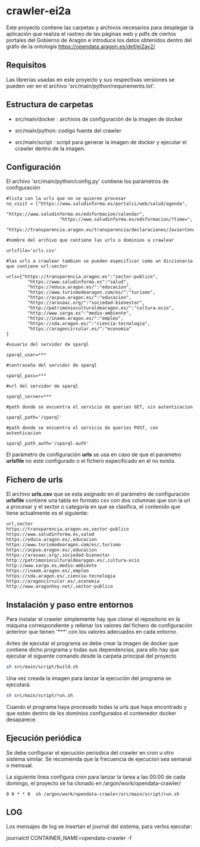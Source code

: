 # crawler-ei2a

Este proyecto contiene las carpetas y archivos necesarios para desplegar la aplicación que realiza el rastreo de las páginas web y pdfs de ciertos portales del Gobierno de Aragón e introduce los datos obtenidos dentro del gráfo de la ontología  https://opendata.aragon.es/def/ei2av2/

## Requisitos

Las librerias usadas en este proyecto y sus respectivas versiones se pueden ver en el archivo 'src/main/python/requirements.txt'.

## Estructura de carpetas

- src/main/docker : archivos de configuración de la imagen de docker

- src/main/python: codigo fuente del crawler

- src/main/script : script para generar la imagen de docker y ejecutar el crawler dentro de la imagen. 

## Configuración 

El archivo  'src/main/python/config.py' contiene los parámetros de configuración

```
#lista con la urls que no se quieren procesar
no_visit = ["https://www.saludinforma.es/portalsi/web/salud/agenda",
                    "https://www.saludinforma.es/edsformacion/calendar",
                    "https://www.saludinforma.es/edsformacion/?time=", 
                    "https://transparencia.aragon.es/transparencia/declaraciones/JavierCenarroLagunas.pdf"]
                    
#nombre del archivo que contiene las urls o dominios a crawlear

urlsfile='urls.csv'

#las urls a crawlear tambien se pueden especificar como un diccionario que contiene url:sector

urls={"https://transparencia.aragon.es":"sector-publico",
        "https://www.saludinforma.es":"salud",
        "https://educa.aragon.es/":"educacion",
        "https://www.turismodearagon.com/es/":"turismo",
        "https://acpua.aragon.es/":"educacion",
        "https://arasaac.org/":"sociedad-bienestar",
        "http://patrimonioculturaldearagon.es/":"cultura-ocio",
        "http://www.sarga.es":"medio-ambiente",
        "https://inaem.aragon.es/":"empleo",
        "https://sda.aragon.es/":"ciencia-tecnologia",
        "https://aragoncircular.es/":"economia"
}

#usuario del servidor de sparql

sparql_user=***

#contraseña del servidor de sparql

sparql_pass=***

#url del servidor de sparql

sparql_server=***

#path donde se encuentra el servicio de queries GET, sin autenticacion

sparql_path='/sparql'

#path donde se encuentra el servicio de queries POST, con autenticacion

sparql_path_auth='/sparql-auth'
```
El parámetro de configuración __urls__ se usa en caso de que el parametro __urlsfile__ no este configurado o el fichero especificado en el no exista. 

## Fichero de urls
El archivo __urls.csv__ que se esta asignado en el parámetro de configuración __urlsfile__ contiene una tabla en formato csv con dos columnas que son la url a procesar y el sector o categoría en que se clasifica, el contenido que tiene actualmente es el siguiente:
```
url,sector
https://transparencia.aragon.es,sector-publico
https://www.saludinforma.es,salud
https://educa.aragon.es/,educacion
https://www.turismodearagon.com/es/,turismo
https://acpua.aragon.es/,educacion
https://arasaac.org/,sociedad-bienestar
http://patrimonioculturaldearagon.es/,cultura-ocio
http://www.sarga.es,medio-ambiente
https://inaem.aragon.es/,empleo
https://sda.aragon.es/,ciencia-tecnologia
https://aragoncircular.es/,economia
http://www.aragonhoy.net/,sector-publico
```

## Instalación y paso entre entornos 

Para instalar el crawler simplemente hay que clonar el repositorio en la máquina correspondiente y rellenar los valores del fichero de configuración anteriror que tienen '***' con los valores adecuados en cada entorno.

Antes de ejecutar el programa se debe crear la imagen de docker que contiene dicho programa y todas sus dependencias, para ello hay que ejecutar el siguente comando desde la carpeta principal del proyecto
```sh
sh src/main/script/build.sh
```
Una vez creada la imagen para lanzar la ejecución del programa se ejecutará: 
```sh
sh src/main/script/run.sh
 ``` 
Cuando el programa haya procesado todas la urls que haya encontrado y que esten dentro de los dominios configurados el contenedor docker desaparece.


## Ejecución periódica

Se debe configurar el ejecución periodica del crawler en cron u otro sistema similar. Se recomienda que la frecuencia de ejecucion sea semanal o mensual. 

La siguiente línea configura cron para lanzar la tarea a las 00:00 de cada domingo, el proyecto se ha clonado en /argon/work/opendata-crawler/
```cron
0 0 * * 0  sh /argon/work/opendata-crawler/src/main/script/run.sh
```

## LOG 

Los mensajes de log se insertan el journal del sistema, para verlos ejecutar:

journalctl CONTAINER_NAME=opendata-crawler -f
